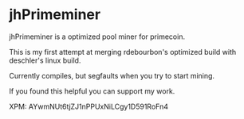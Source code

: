 jhPrimeminer
============

jhPrimeminer is a optimized pool miner for primecoin.

This is my first attempt at merging rdebourbon's optimized build with deschler's linux build.

Currently compiles, but segfaults when you try to start mining.

If you found this helpful you can support my work.

XPM: AYwmNUt6tjZJ1nPPUxNiLCgy1D591RoFn4
